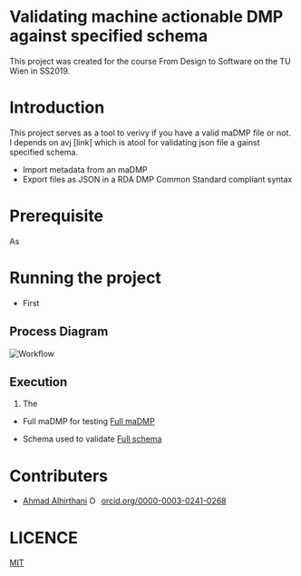 # Validating machine actionable DMP against specified schema
This project was created for the course From Design to Software on the TU Wien in SS2019.

# Introduction
This project serves as a tool to verivy if you have a valid maDMP file or not. I depends on avj [link] which is atool for validating json file a gainst specified schema.

* Import metadata from an maDMP 
* Export files as JSON in a RDA DMP Common Standard compliant syntax 

# Prerequisite
As 

# Running the project
* First 



## Process Diagram
![Workflow](link)

## Execution
1. The 


* Full maDMP for testing
[Full maDMP](https://github.com/Hido1994/madmp/blob/master/docs/testingmaDMP.json)  


* Schema used to validate
[Full schema](https://github.com/Hido1994/madmp/blob/master/src/main/resources/schema.json)  

# Contributers
* [Ahmad Alhirthani](https://orcid.org/0000-0003-0241-0268) <a href="https://orcid.org/0000-0003-0241-0268" target="orcid.widget" rel="noopener noreferrer" style="vertical-align:top;"><img src="https://orcid.org/sites/default/files/images/orcid_16x16.png" style="width:1em;margin-right:.5em;" alt="ORCID iD icon">orcid.org/0000-0003-0241-0268</a>


# LICENCE
[MIT](https://github.com/Hido1994/madmp/blob/master/LICENSE.md)  




